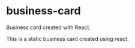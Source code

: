 # business-card
Business card created with React. 

This is a static business card created using react. 
